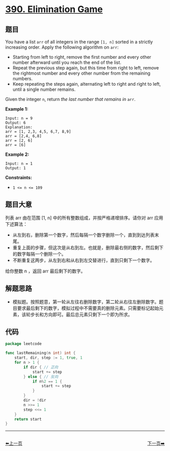 # [390. Elimination Game](https://leetcode.com/problems/elimination-game/)


## 题目

You have a list `arr` of all integers in the range `[1, n]` sorted in a strictly increasing order. Apply the following algorithm on `arr`:

- Starting from left to right, remove the first number and every other number afterward until you reach the end of the list.
- Repeat the previous step again, but this time from right to left, remove the rightmost number and every other number from the remaining numbers.
- Keep repeating the steps again, alternating left to right and right to left, until a single number remains.

Given the integer `n`, return *the last number that remains in* `arr`.

**Example 1:**

```
Input: n = 9
Output: 6
Explanation:
arr = [1, 2,3, 4,5, 6,7, 8,9]
arr = [2,4, 6,8]
arr = [2, 6]
arr = [6]

```

**Example 2:**

```
Input: n = 1
Output: 1

```

**Constraints:**

- `1 <= n <= 109`

## 题目大意

列表 arr 由在范围 [1, n] 中的所有整数组成，并按严格递增排序。请你对 arr 应用下述算法：

- 从左到右，删除第一个数字，然后每隔一个数字删除一个，直到到达列表末尾。
- 重复上面的步骤，但这次是从右到左。也就是，删除最右侧的数字，然后剩下的数字每隔一个删除一个。
- 不断重复这两步，从左到右和从右到左交替进行，直到只剩下一个数字。

给你整数 n ，返回 arr 最后剩下的数字。

## 解题思路

- 模拟题。按照题意，第一轮从左往右删除数字，第二轮从右往左删除数字。题目要求最后剩下的数字，模拟过程中不需要真的删除元素。只需要标记起始元素，该轮步长和方向即可。最后总元素只剩下一个即为所求。

## 代码

```go
package leetcode

func lastRemaining(n int) int {
	start, dir, step := 1, true, 1
	for n > 1 {
		if dir { // 正向
			start += step
		} else { // 反向
			if n%2 == 1 {
				start += step
			}
		}
		dir = !dir
		n >>= 1
		step <<= 1
	}
	return start
}
```


----------------------------------------------
<div style="display: flex;justify-content: space-between;align-items: center;">
<p><a href="https://books.halfrost.com/leetcode/ChapterFour/0300~0399/0389.Find-the-Difference/">⬅️上一页</a></p>
<p><a href="https://books.halfrost.com/leetcode/ChapterFour/0300~0399/0391.Perfect-Rectangle/">下一页➡️</a></p>
</div>
